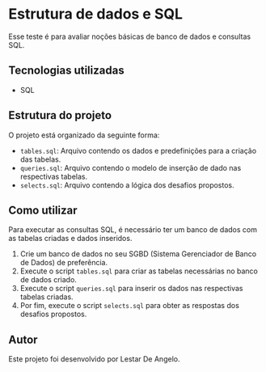 # Estrutura de dados e SQL
Esse teste é para avaliar noções básicas de banco de dados e consultas SQL.

## Tecnologias utilizadas
- SQL

## Estrutura do projeto
O projeto está organizado da seguinte forma:

- `tables.sql`: Arquivo contendo os dados e predefinições para a criação das tabelas.
- `queries.sql`: Arquivo contendo o modelo de inserção de dado nas respectivas tabelas. 
- `selects.sql`: Arquivo contendo a lógica dos desafios propostos.

## Como utilizar
Para executar as consultas SQL, é necessário ter um banco de dados com as tabelas criadas e dados inseridos.

1. Crie um banco de dados no seu SGBD (Sistema Gerenciador de Banco de Dados) de preferência.
2. Execute o script `tables.sql` para criar as tabelas necessárias no banco de dados criado.
3. Execute o script `queries.sql` para inserir os dados nas respectivas tabelas criadas.
4. Por fim, execute o script `selects.sql` para obter as respostas dos desafios propostos.

## Autor

Este projeto foi desenvolvido por Lestar De Angelo.


